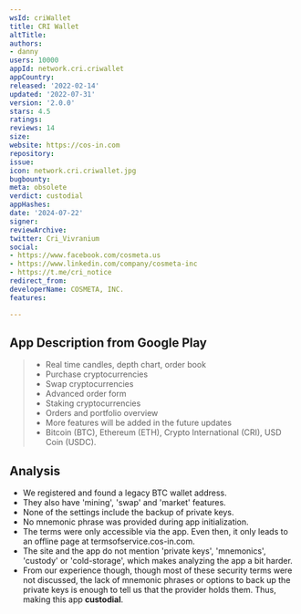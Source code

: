 ```yaml
---
wsId: criWallet
title: CRI Wallet
altTitle: 
authors:
- danny
users: 10000
appId: network.cri.criwallet
appCountry: 
released: '2022-02-14'
updated: '2022-07-31'
version: '2.0.0'
stars: 4.5
ratings: 
reviews: 14
size: 
website: https://cos-in.com
repository: 
issue: 
icon: network.cri.criwallet.jpg
bugbounty: 
meta: obsolete
verdict: custodial
appHashes: 
date: '2024-07-22'
signer: 
reviewArchive: 
twitter: Cri_Vivranium
social:
- https://www.facebook.com/cosmeta.us
- https://www.linkedin.com/company/cosmeta-inc
- https://t.me/cri_notice
redirect_from: 
developerName: COSMETA, INC.
features: 

---
```


## App Description from Google Play

> - Real time candles, depth chart, order book
> - Purchase cryptocurrencies
> - Swap cryptocurrencies
> - Advanced order form
> - Staking cryptocurrencies
> - Orders and portfolio overview
> - More features will be added in the future updates
> - Bitcoin (BTC), Ethereum (ETH), Crypto International (CRI), USD Coin (USDC).

## Analysis 

- We registered and found a legacy BTC wallet address.
- They also have 'mining', 'swap' and 'market' features.
- None of the settings include the backup of private keys. 
- No mnemonic phrase was provided during app initialization.
- The terms were only accessible via the app. Even then, it only leads to an offline page at termsofservice.cos-in.com. 
- The site and the app do not mention 'private keys', 'mnemonics', 'custody' or 'cold-storage', which makes analyzing the app a bit harder. 
- From our experience though, though most of these security terms were not discussed, the lack of mnemonic phrases or options to back up the private keys is enough to tell us that the provider holds them. Thus, making this app **custodial**.